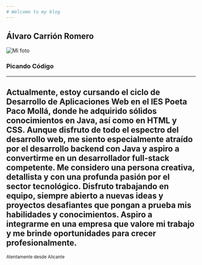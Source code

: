 ```yaml
---
# Welcome to my blog
---
```

## Álvaro Carrión Romero 
![Mi foto](./images/fotomia.)
### Picando Código
---
Actualmente, estoy cursando el ciclo de Desarrollo de Aplicaciones Web en el IES Poeta Paco Mollá, donde he adquirido sólidos conocimientos en Java, así como en HTML y CSS. Aunque disfruto de todo el espectro del desarrollo web, me siento especialmente atraído por el desarrollo backend con Java y aspiro a convertirme en un desarrollador full-stack competente.
Me considero una persona creativa, detallista y con una profunda pasión por el sector tecnológico. Disfruto trabajando en equipo, siempre abierto a nuevas ideas y proyectos desafiantes que pongan a prueba mis habilidades y conocimientos. Aspiro a integrarme en una empresa que valore mi trabajo y me brinde oportunidades para crecer profesionalmente.
---
<footer><small>Atentamente desde Alicante</small></footer>

